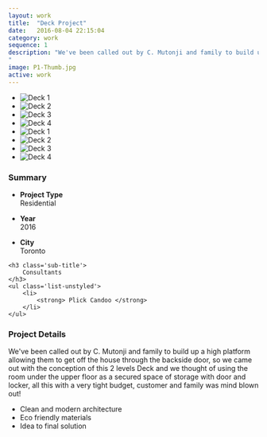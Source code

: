 ```yaml
---
layout: work
title:  "Deck Project"
date:   2016-08-04 22:15:04
category: work
sequence: 1
description: "We've been called out by C. Mutonji and family to build up a high platform allowing them to get off the house through the backside door, so we came out with the conception of this 2 levels Deck and we thought of using the room under the upper floor as a secured space of storage with door and locker, all this with a very tight budget, customer and family were mind blown out!
"
image: P1-Thumb.jpg
active: work
---
```


<div class='col-md-9 col-sm-12'>
    <ul id='work-slider' class='bxslider'>            
        <li>
            <img src="{{site.baseurl}}/images/P1-1-deck.jpg" alt="Deck 1" class='img-responsive img-border' />
        </li>
        <li>
            <img src="{{site.baseurl}}/images/P1-2-deck.jpg" alt="Deck 2" class='img-responsive img-border' />
        </li>
        <li>
            <img src="{{site.baseurl}}/images/P1-3-deck.jpg" alt="Deck 3" class='img-responsive img-border' />
        </li>
        <li>
            <img src="{{site.baseurl}}/images/P1-4-deck.jpg" alt="Deck 4" class='img-responsive img-border' />
        </li>            
        <li>
            <img src="{{site.baseurl}}/images/P1-5-deck.jpg" alt="Deck 1" class='img-responsive img-border' />
        </li>
        <li>
            <img src="{{site.baseurl}}/images/P1-6-deck.jpg" alt="Deck 2" class='img-responsive img-border' />
        </li>
        <li>
            <img src="{{site.baseurl}}/images/P1-7-deck.jpg" alt="Deck 3" class='img-responsive img-border' />
        </li>
        <li>
            <img src="{{site.baseurl}}/images/P1-8-deck.jpg" alt="Deck 4" class='img-responsive img-border' />
        </li>
    </ul>
</div>
<div class='col-md-3 col-sm-4 col-xs-12 animated'>
    <h3 class='sub-title'>
        Summary
    </h3>
    <ul class='list-unstyled'>
        <li>
            <p>
                <strong> Project Type </strong> 
                <br>
                Residential                
            </p>                
        </li>
        <li>
            <p>
                <strong> Year </strong> 
                <br>
                2016
            </p>                
        </li>
        <li>                
            <p>
                <strong> City </strong> 
                <br>
                Toronto
            </p>                
        </li>
    </ul>

    <h3 class='sub-title'>
        Consultants
    </h3>
    <ul class='list-unstyled'>
        <li>
            <strong> Plick Candoo </strong> 
        </li>
    </ul>
</div>
<div class='col-md-9 col-sm-8 col-xs-12 animated'>
    <h3 class='sub-title'>
        Project Details
    </h3>
    <p>
        We've been called out by C. Mutonji and family to build up a high platform allowing them to get off the house through the backside door, so we came out with the conception of this 2 levels Deck and we thought of using the room under the upper floor as a secured space of storage with door and locker, all this with a very tight budget, customer and family was mind blown out!
    </p>
    <ul class='list-unstyled list-primary'>
        <li>
            <i class="fa fa-check" aria-hidden="true"></i>
            Clean and modern architecture
        </li>
        <li>
            <i class="fa fa-check" aria-hidden="true"></i>
            Eco friendly materials
        </li>
        <li>
            <i class="fa fa-check" aria-hidden="true"></i>
            Idea to final solution
        </li>
    </ul>
</div>    